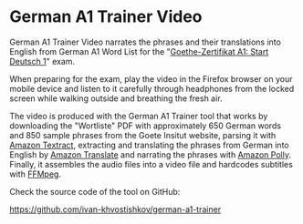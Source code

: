 # German A1 Trainer Video   

German A1 Trainer Video narrates the phrases and their translations into English from German A1 Word List for the "[Goethe-Zertifikat A1: Start Deutsch 1](https://www.goethe.de/de/spr/kup/prf/prf/sd1/inf.html)" exam.

When preparing for the exam, play the video in the Firefox browser on your mobile device and listen to it carefully through headphones from the locked screen while walking outside and breathing the fresh air.

The video is produced with the German A1 Trainer tool that  works by downloading the "Wortliste" PDF with approximately 650 German words and 850 sample phrases from the Goete Insitut website, parsing it with [Amazon Textract](https://aws.amazon.com/textract/), extracting and translating the phrases from German into English by [Amazon Translate](https://aws.amazon.com/translate/) and narrating the phrases with [Amazon Polly](https://aws.amazon.com/polly/). Finally, it assembles the audio files into a video file and hardcodes subtitles with [FFMpeg](https://www.ffmpeg.org/).

Check the source code of the tool on GitHub:

https://github.com/ivan-khvostishkov/german-a1-trainer
